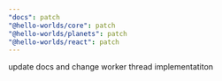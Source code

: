```yaml
---
"docs": patch
"@hello-worlds/core": patch
"@hello-worlds/planets": patch
"@hello-worlds/react": patch
---
```


update docs and change worker thread implementatiton
